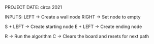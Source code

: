 PROJECT DATE: circa 2021

INPUTS:
LEFT -> Create a wall node
RIGHT -> Set node to empty

S + LEFT -> Create starting node
E + LEFT -> Create ending node

R -> Run the algorithm
C -> Clears the board and resets for next path
